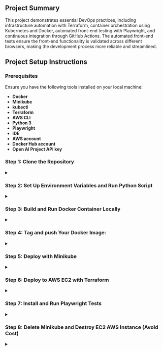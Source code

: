 ## Project Summary

This project demonstrates essential DevOps practices, including infrastructure automation with Terraform, container orchestration using Kubernetes and Docker, automated front-end testing with Playwright, and continuous integration through GitHub Actions. The automated front-end tests ensure the front-end functionality is validated across different browsers, making the development process more reliable and streamlined.

## Project Setup Instructions

### Prerequisites

Ensure you have the following tools installed on your local machine:

- **Docker**
- **Minikube**
- **kubectl**
- **Terraform**
- **AWS CLI**
- **Python 3**
- **Playwright**
- **IDE**
- **AWS account**
- **Docker Hub account**
- **Open AI Project API key**

### Step 1: Clone the Repository

<details>

<summary></summary>

`git@github.com:cloudquiza/hello_devops_world.git`

</details>

### Step 2: Set Up Environment Variables and Run Python Script

<details>

<summary></summary>

1. **Create a `.env` file** in the root directory with your `OPENAI_API_KEY`. The file should look like this:

`OPENAI_API_KEY=your_openai_api_key`

### Verify Python script and AI message works locally

`python3 hello_devops.py`

### View front end locally:

`python3 -m http.server 8000`

`http://localhost:8000/index.html`

2. **Docker Hub Access Token**: Add your Docker Hub access token to your environment

`export DOCKERHUB_ACCESS_TOKEN=YOUR_ACCESS_TOKEN`

`echo $DOCKERHUB_ACCESS_TOKEN`

OR

`docker login -u cloudquiza`

Enter docker access token at password prompt

</details>

### Step 3: Build and Run Docker Container Locally

<details>

<summary></summary>

1. Build your Docker image:

`docker build -t hello-devops-world .`

2. Run your Docker container:

`docker run -d -p 80:80 -e OPENAI_API_KEY=your_openai_api_key hello-devops-world`

3. Visit `http://localhost` to see the basic front end and confirm the app is running locally.

</details>

### Step 4: Tag and push Your Docker Image:

<details>

<summary></summary>

`docker tag hello-devops-world cloudquiza/hello-devops-world:latest`

`docker push cloudquiza/hello-devops-world:latest`

</details>

### Step 5: Deploy with Minikube

<details>

<summary></summary>

1. Start Minikube:

`minikube start --driver=docker`

2. Apply the Kubernetes manifests:

`kubectl apply -f k8s-manifests/deployment.yaml`

`kubectl apply -f k8s-manifests/service.yaml`

3. Verify the Deployment:

`kubectl get pods`

4. Verify the Service:

`kubectl get services`

5. Access the service URL:

`minikube service hello-devops-world-service --url`

6. Open the URL in your browser to view the front end.

</details>

### Step 6: Deploy to AWS EC2 with Terraform

<details>

<summary></summary>

1. **Configure AWS CLI** with your IAM user credentials:

`aws configure`

2. **Initialize and apply Terraform** to set up your EC2 instance:

`cd terraform`

`terraform init`

`terraform apply`

Confirm the action by typing `yes` when prompted.

3. After Terraform has finished deploying, note the public IP of the instance and visit `http://your-ec2-public-ip` to view the front end.

</details>

### Step 7: Install and Run Playwright Tests

<details>

<summary></summary>

**1. Install Playwright and its dependencies**

`npm install @playwright/test`

`npx playwright install-deps`

`npx playwright install`

**2. On seperate terminal windown spin up front end locally:**

`python3 -m http.server 8000`

`http://localhost:8000/index.html`

**3. Run Playwright tests**

`npx playwright test`

`npx playwright test --headed`

</details>

### Step 8: Delete Minikube and Destroy EC2 AWS Instance (Avoid Cost)

<details>

<summary></summary>

**1. Run the following to stop and delete minikube**

`minikube stop`

`minikube delete`

**2. Avoid Cost**: Use the following command to stop the EC2 instance after you're done testing:

`terraform destroy`

</details>
